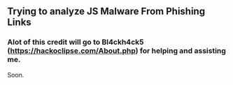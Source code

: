 ## Trying to analyze JS Malware From Phishing Links
### Alot of this credit will go to Bl4ckh4ck5 (https://hackoclipse.com/About.php) for helping and assisting me.
Soon.

